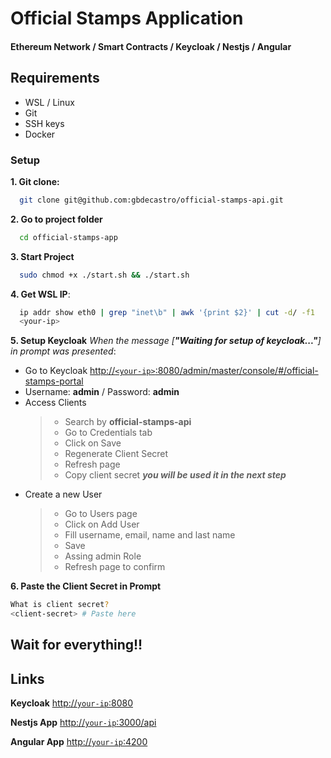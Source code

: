 # Official Stamps Application

#### Ethereum Network / Smart Contracts / Keycloak / Nestjs / Angular

## Requirements

- WSL / Linux
- Git
- SSH keys
- Docker

### Setup

**1. Git clone:**

```bash
  git clone git@github.com:gbdecastro/official-stamps-api.git
```

**2. Go to project folder**

```bash
  cd official-stamps-app
```

**3. Start Project**

```bash
  sudo chmod +x ./start.sh && ./start.sh
```

**4. Get WSL IP**:

```bash
  ip addr show eth0 | grep "inet\b" | awk '{print $2}' | cut -d/ -f1
  <your-ip>
```

**5. Setup Keycloak**
_When the message [**"Waiting for setup of keycloak..."**] in prompt was presented_:

- Go to Keycloak [http://`<your-ip>`:8080/admin/master/console/#/official-stamps-portal](http://`<your-ip>`:8080/admin/master/console/#/official-stamps-portal)
- Username: **admin** / Password: **admin**
- Access Clients
  > - Search by **official-stamps-api**
  > - Go to Credentials tab
  > - Click on Save
  > - Regenerate Client Secret
  > - Refresh page
  > - Copy client secret **_you will be used it in the next step_**
- Create a new User
  > - Go to Users page
  > - Click on Add User
  > - Fill username, email, name and last name
  > - Save
  > - Assing admin Role
  > - Refresh page to confirm

**6. Paste the Client Secret in Prompt**

```bash
What is client secret?
<client-secret> # Paste here
```

## Wait for everything!!

## Links

**Keycloak** [http://`your-ip`:8080](http://your-ip:8080)

**Nestjs App** [http://`your-ip`:3000/api](http://your-ip:3000/api)

**Angular App** [http://`your-ip`:4200](http://your-ip:4200)
